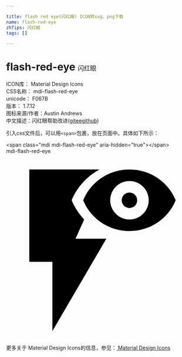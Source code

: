```yaml
---

title: flash red eye(闪红眼) ICON转svg、png下载
name: flash-red-eye
zhTips: 闪红眼
tags: []

---
```


# flash-red-eye  <small style="font-size: 60%;font-weight: 100">闪红眼</small>


<div class="detail-page">
<p>
<span>
ICON库：
<span class="badge-secondary badge">Material Design Icons</span> 
</span>
<br/>
<span>
CSS名称：
<span class="badge-secondary badge">mdi-flash-red-eye</span> 
</span>
<br/>
<span>
unicode：
<span class="badge-secondary badge">F067B</span> 
<copy-btn content='F067B' btn-title=""></copy-btn>
<copy-btn :content='String.fromCodePoint(parseInt("F067B", 16))' btn-title="复制U"></copy-btn>
</span>
<br/>
<span>
版本：
<span class="badge-secondary badge">1.7.12</span> 
</span>
<br/>
<span>图标来源/作者：<span class="badge-light badge">Austin Andrews</span></span> 
<br/>
<span class="zh-detail">中文描述：<span class="badge-primary badge">闪红眼</span><span class="help-link"><span>帮助改进</span>(<a href="https://gitee.com/liuwave/icon-helper/edit/master/json/material/flash-red-eye.json" target="_blank" rel="noopener noreferrer">gitee</a><a href="https://github.com/liuwave/icon-helper/edit/master/json/material/flash-red-eye.json" target="_blank" rel="noopener noreferrer">github</a></span>)</span><br/>
</p>
</div>
<div class="alert alert-dark">
  <i class="mdi mdi-flash-red-eye mdi-48px"></i>
  <i class="mdi mdi-flash-red-eye mdi-36px"></i>
  <i class="mdi mdi-flash-red-eye mdi-24px"></i>
  <i class="mdi mdi-flash-red-eye mdi-18px"></i>
</div>
<div>
  <p>引入css文件后，可以用<code>&lt;span&gt;</code>包裹，放在页面中。具体如下所示：    
  </p>
  <div class="alert alert-primary" style="font-size: 14px">
    &lt;span class="mdi mdi-flash-red-eye" aria-hidden="true"&gt;&lt;/span&gt;
    <copy-btn content='<span class="mdi mdi-flash-red-eye" aria-hidden="true"></span>'></copy-btn>
  </div>
  <div class="alert alert-secondary">
    <i class="mdi mdi-flash-red-eye"
    style="font-size: 24px"
    aria-hidden="true"></i> mdi-flash-red-eye
    <copy-btn content="mdi-flash-red-eye" btn-title="复制图标名称"></copy-btn>
  </div>
</div>
<div id="svg" class="svg-wrap">
<svg xmlns="http://www.w3.org/2000/svg" viewBox="0 0 24 24"><path d="M16,5C15.44,5 15,5.44 15,6C15,6.56 15.44,7 16,7C16.56,7 17,6.56 17,6C17,5.44 16.56,5 16,5M16,2C13.27,2 10.94,3.66 10,6C10.94,8.34 13.27,10 16,10C18.73,10 21.06,8.34 22,6C21.06,3.66 18.73,2 16,2M16,3.5A2.5,2.5 0 0,1 18.5,6A2.5,2.5 0 0,1 16,8.5A2.5,2.5 0 0,1 13.5,6A2.5,2.5 0 0,1 16,3.5M3,2V14H6V23L13,11H9L10.12,8.5C9.44,7.76 8.88,6.93 8.5,6C9.19,4.29 10.5,2.88 12.11,2H3Z" /></svg>
</div>
<detail full-name='mdi-flash-red-eye'></detail>
    
<div><p>更多关于 Material Design Icons的信息，参见：<a target="_blank" href="https://iconhelper.cn/material.html"> Material Design Icons</a>
</p></div>
